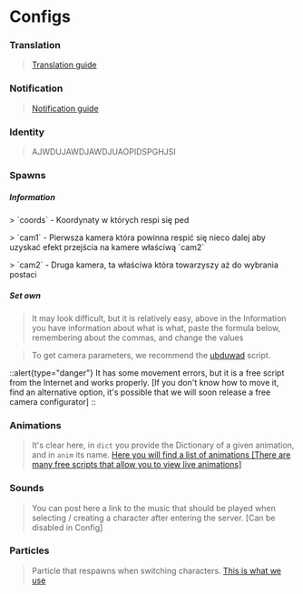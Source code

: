 # Configs

### Translation

> [Translation guide](/general-informations/translations)

### Notification

> [Notification guide](/general-informations/translations)

### Identity

> AJWDUJAWDJAWDJUAOPIDSPGHJSI

### Spawns

##### Information
<p>
> `coords` - Koordynaty w których respi się ped
</p>
<p>
> `cam1` - Pierwsza kamera która powinna respić się nieco dalej aby uzyskać efekt przejścia na kamere właściwą `cam2`
</p>
<p>
> `cam2` - Druga kamera, ta właściwa która towarzyszy aż do wybrania postaci
</p>

##### Set own

> It may look difficult, but it is relatively easy, above in the Information you have information about what is what, paste the formula below, remembering about the commas, and change the values

> To get camera parameters, we recommend the [ubduwad]() script.

::alert{type="danger"}
It has some movement errors, but it is a free script from the Internet and works properly. [If you don't know how to move it, find an alternative option, it's possible that we will soon release a free camera configurator]
::

### Animations

> It's clear here, in `dict` you provide the Dictionary of a given animation, and in `anim` its name. [Here you will find a list of animations [There are many free scripts that allow you to view live animations]](https://alexguirre.github.io/animations-list/)

### Sounds

> You can post here a link to the music that should be played when selecting / creating a character after entering the server. [Can be disabled in Config]

### Particles

> Particle that respawns when switching characters. [This is what we use](https://github.com/freamee/FiveM-ParticleViewer)